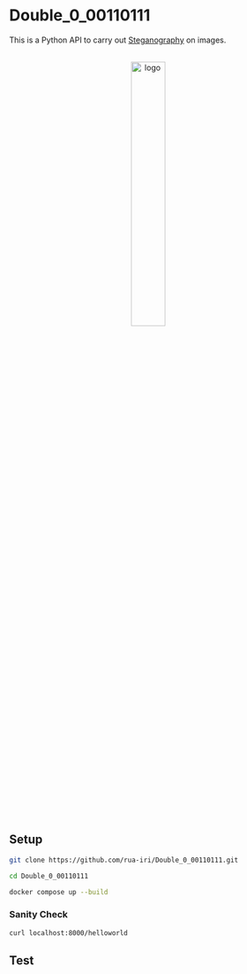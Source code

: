 # Double_0_00110111

This is a Python API to carry out [Steganography](https://en.wikipedia.org/wiki/Steganography) on images.

<div align="center">
  <div>
    </div>
      <br>
    <img src="https://github.com/rua-iri/Double_0_00110111/assets/117874491/87f53b7e-528d-4304-a6ec-6513dc41e9f3" alt="logo" width="35%" />
  <br>
</div>



## Setup

```bash
git clone https://github.com/rua-iri/Double_0_00110111.git

cd Double_0_00110111

docker compose up --build
```


### Sanity Check 

```bash
curl localhost:8000/helloworld
```

## Test







